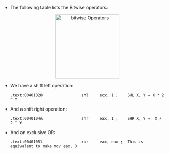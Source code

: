 - The following table lists the Bitwise operators:
  <p align="center"> <img src="https://i.imgur.com/dURb9zE.png" width="auto" height="200px" alt="bitwise Operators"></p>

* We have a shift left operation:

  ```
  .text:00401028                 shl     ecx, 1 ;    SHL X, Y = X * 2 ^ Y
  ```

* And a shift right operation:

  ```
  .text:0040104A                 shr     eax, 1 ;    SHR X, Y =  X / 2 ^ Y
  ```

* And an exclusive OR:
  ```
  .text:00401051                 xor     eax, eax ;  This is equivalent to make mov eax, 0
  ```
